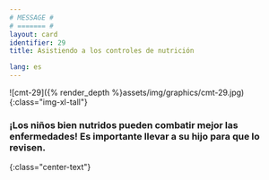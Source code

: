 ```yaml
---
# MESSAGE #
# ======= #
layout: card
identifier: 29
title: Asistiendo a los controles de nutrición

lang: es
---
```


![cmt-29]({% render_depth %}assets/img/graphics/cmt-29.jpg){:class="img-xl-tall"}

### ¡Los niños bien nutridos pueden combatir mejor las enfermedades! Es importante llevar a su hijo para que lo revisen.
{:class="center-text"}
